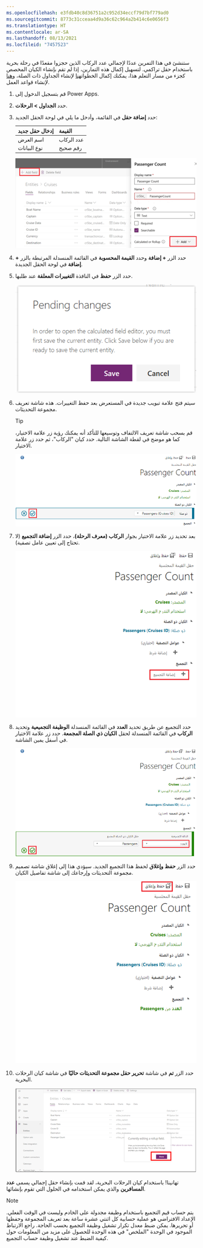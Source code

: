 ```yaml
---
ms.openlocfilehash: e3fdb40c8d36751a2c952d34eccf79d7bf779ad0
ms.sourcegitcommit: 8773c31cceaa4d9a36c62c964a2b414c6e0656f3
ms.translationtype: HT
ms.contentlocale: ar-SA
ms.lasthandoff: 08/13/2021
ms.locfileid: "7457523"
---
```

ستنشئ في هذا التمرين عددًا لإجمالي عدد الركاب الذين حجزوا مقعدًا في رحلة بحرية باستخدام حقل تراكمي. لتسهيل إكمال هذه التمارين، إذا لم تقم بإنشاء الكيان المخصص كجزء من مسار التعلم هذا، يمكنك إكمال الخطوات[هنا](/learn/modules/create-relationship-between-cds-entities/6-exercise) لإنشاء الجداول ذات الصلة، و[هنا](/learn/modules/define-create-business-rules/4-exercise) لإنشاء قواعد العمل.

1.  قم بتسجيل الدخول إلى Power Apps.

2.  حدد **الجداول > الرحلات**.

3.  حدد **إضافة حقل** في القائمة، وأدخل ما يلي في لوحة الحقل الجديد:

    | إدخال حقل جديد | القيمة‬           |
    |-----------------|-----------------|
    | اسم العرض    | عدد الركاب |
    | نوع البيانات       | رقم صحيح    |

    ![لقطة شاشة لـ + إضافة نافذة حقل مع تعيين الاسم على أنه "عدد الركاب والزر + إضافة".](../media/Module_3_-_Unit_3_Lab_-_Image_1.png)

4.  حدد الزر **+ إضافة** وحدد **القيمة المحسوبة** في القائمة المنسدلة المرتبطة بالزر **+ إضافة** في لوحة الحقل الجديدة.

5.  حدد الزر **حفظ** في النافذة **التغييرات المعلقة** عند طلبها.

    ![لقطه للزر "حفظ" على صفحة "التغييرات المعلقة".](../media/Module_3_-_Unit_3_Lab_-_Image_2.png)

6.  سيتم فتح علامة تبويب جديدة في المستعرض بعد حفظ التغييرات. هذه شاشة تعريف مجموعة التحديثات.

    > [!TIP]
    > قم بسحب شاشة تعريف الالتفاف وتوسيعها للتأكد أنه يمكنك رؤية زر علامة الاختيار، كما هو موضح في لقطة الشاشة التالية. حدد كيان "الركاب"، ثم حدد زر علامة الاختيار.

    ![لقطة شاشة لشاشة تعريف مجموعة التحديثات مع زر علامة الاختيار.](../media/Module_3_-_Unit_3_Lab_-_Image_3.png)

7.  بعد تحديد زر علامة الاختيار بجوار **الركاب (معرف الرحلة)**، حدد الزر **إضافة التجميع** (لا تحتاج إلى تعيين عامل تصفية).

    ![لقطة شاشة لزر + إضافة التجميع.](../media/Module_3_-_Unit_3_Lab_-_Image_4.png)

8.  حدد التجميع عن طريق تحديد **العدد** في القائمة المنسدلة **الوظيفة التجميعية** وتحديد **الركاب** في القائمة المنسدلة لحقل **الكيان ذي الصلة المجمعة**. حدد زر علامة الاختيار في أسفل يمين الشاشة.

    ![لقطة شاشة لـ "عدد الوظائف المجمّعة" وزر علامة الاختيار المحدد.](../media/Module_3_-_Unit_3_Lab_-_Image_5.png)

9.  حدد الزر **حفظ وإغلاق** لحفظ هذا التجميع الجديد. سيؤدي هذا إلى إغلاق شاشة تصميم مجموعة التحديثات وإرجاعك إلى شاشة تفاصيل الكيان.

    ![لقطة شاشة لزر "حفظ وإغلاق" لحفظ مجموعة التحديثات.](../media/Module_3_-_Unit_3_Lab_-_Image_6.png)

10. حدد الزر **تم** في شاشة **تحرير حقل مجموعة التحديثات حاليًا** في شاشة كيان الرحلات البحرية. 
    
    ![لقطة شاشة للزر "تم" في شاشة تحرير حقل التجميع حاليًا.](../media/Module_3_-_Unit_3_Lab_-_Image_7.png)

تهانينا! باستخدام كيان الرحلات البحرية، لقد قمت بإنشاء حقل إجمالي يسمى **عدد المسافرين** والذي يمكن استخدامه في الحلول التي تقوم بإنشائها.

> [!NOTE]
> يتم حساب قيم التجميع باستخدام وظيفة مجدولة على الخادم وليست في الوقت الفعلي. الإعداد الافتراضي هو عملية حسابية كل اثنتي عشرة ساعة بعد تعريف المجموعة وحفظها أو تحريرها. يمكن ضبط معدل تكرار تشغيل وظيفة التجميع بحسب الحاجة. راجع الارتباط الموجود في الوحدة "الملخص" في هذه الوحدة للحصول على مزيد من المعلومات حول كيفية الضبط عند تشغيل وظيفة حساب التجميع.

